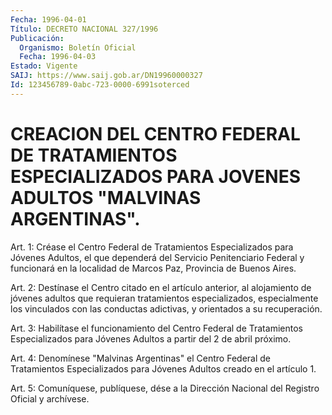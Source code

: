 ```yaml
---
Fecha: 1996-04-01
Título: DECRETO NACIONAL 327/1996
Publicación:
  Organismo: Boletín Oficial
  Fecha: 1996-04-03
Estado: Vigente
SAIJ: https://www.saij.gob.ar/DN19960000327
Id: 123456789-0abc-723-0000-6991soterced
---
```

# CREACION DEL CENTRO FEDERAL DE TRATAMIENTOS ESPECIALIZADOS PARA JOVENES ADULTOS "MALVINAS ARGENTINAS".

<a id="1"></a>
Art. 1: Créase el Centro Federal de Tratamientos Especializados para Jóvenes Adultos, el  que dependerá del Servicio Penitenciario Federal y funcionará en la localidad  de  Marcos Paz, Provincia de Buenos Aires.

<a id="2"></a>
Art.  2:  Destínase el Centro citado en el artículo anterior,  al alojamiento  de    jóvenes    adultos  que  requieran  tratamientos especializados,  especialmente los  vinculados  con  las  conductas adictivas, y orientados a su recuperación.

<a id="3"></a>
Art.  3: Habilítase  el  funcionamiento  del  Centro  Federal  de Tratamientos  Especializados para Jóvenes Adultos a partir del 2 de abril próximo.

<a id="4"></a>
Art. 4: Denomínese  "Malvinas  Argentinas"  el  Centro  Federal de Tratamientos  Especializados  para  Jóvenes  Adultos  creado en  el artículo 1.

<a id="5"></a>
Art. 5: Comuníquese, publíquese, dése a la Dirección Nacional  del Registro   Oficial  y  archívese.